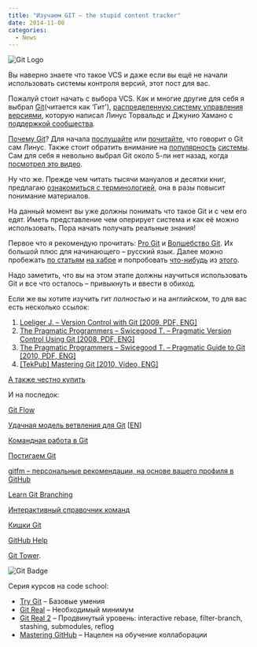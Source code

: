 ```yaml
---
title: "Изучаем GIT – the stupid content tracker"
date: 2014-11-08
categories:
  - News
---
```


![Git Logo](git-logo.png)

Вы наверно знаете что такое VCS и даже если вы ещё не начали использовать системы контроля версий, этот пост для вас.

Пожалуй стоит начать с выбора VCS. Как и многие другие для себя я выбрал [Git](https://en.wikipedia.org/wiki/Git_%28software%29)(читается как ‘Гит'), [распределенную систему управления версиями](https://ru.wikipedia.org/wiki/%D0%A1%D0%B8%D1%81%D1%82%D0%B5%D0%BC%D0%B0_%D1%83%D0%BF%D1%80%D0%B0%D0%B2%D0%BB%D0%B5%D0%BD%D0%B8%D1%8F_%D0%B2%D0%B5%D1%80%D1%81%D0%B8%D1%8F%D0%BC%D0%B8#.D0.A0.D0.B0.D1.81.D0.BF.D1.80.D0.B5.D0.B4.D0.B5.D0.BB.D1.91.D0.BD.D0.BD.D1.8B.D0.B5_.D1.81.D0.B8.D1.81.D1.82.D0.B5.D0.BC.D1.8B_.D1.83.D0.BF.D1.80.D0.B0.D0.B2.D0.BB.D0.B5.D0.BD.D0.B8.D1.8F_.D0.B2.D0.B5.D1.80.D1.81.D0.B8.D1.8F.D0.BC.D0.B8), которую написал Линус Торвальдс и Джунио Хамано с [поддержкой сообщества](https://github.com/git/git/contributors).

[Почему Git](http://habrahabr.ru/post/104198/)? Для начала [послушайте](https://www.youtube.com/watch?v=4XpnKHJAok8) или [почитайте](http://lib.custis.ru/%D0%9B%D0%B8%D0%BD%D1%83%D1%81_%D0%A2%D0%BE%D1%80%D0%B2%D0%B0%D0%BB%D1%8C%D0%B4%D1%81_%D0%BE_GIT_%D0%BD%D0%B0_Google_Talks), что говорит о Git сам Линус. Также стоит обратить внимание на [популярность](https://github.com/) [системы](http://habrahabr.ru/post/100408/). Сам для себя я невольно выбрал Git около 5-ли нет назад, когда [посмотрел это видео](https://www.youtube.com/watch?v=4XpnKHJAok8).

Ну что же. Прежде чем читать тысячи мануалов и десятки книг, предлагаю [ознакомиться с терминологией](https://ru.wikipedia.org/wiki/%D0%A1%D0%B8%D1%81%D1%82%D0%B5%D0%BC%D0%B0_%D1%83%D0%BF%D1%80%D0%B0%D0%B2%D0%BB%D0%B5%D0%BD%D0%B8%D1%8F_%D0%B2%D0%B5%D1%80%D1%81%D0%B8%D1%8F%D0%BC%D0%B8#.D0.A1.D0.BB.D0.BE.D0.B2.D0.B0.D1.80.D1.8C), она в разы повысит понимание материалов.

На данный момент вы уже должны понимать что такое Git и с чем его едят. Иметь представление чем оперирует система и как её можно использовать. Пора начать получать реальные знания!

Первое что я рекомендую прочитать: [Pro Git](http://progit.org/book/ru/) и [Волшебство Git](http://habrahabr.ru/post/80909/). Их большой плюс для начинающего – русский язык. Далее можно пробежать [по статьям](http://habrahabr.ru/post/60030/) [на хабре](http://habrahabr.ru/post/60347/) и попробовать [что-нибудь](http://githowto.com/ "Git How To") из [этого](http://gitimmersion.com/ "The fundamentals of Git").

Надо заметить, что вы на этом этапе должны научиться использовать Git и все что осталось – привыкнуть и ввести в обиход.

Если же вы хотите изучить гит _полностью_ и на английском, то для вас есть несколько ссылок:

1.  [Loeliger J. – Version Control with Git [2009, PDF, ENG]](http://rutracker.org/forum/viewtopic.php?t=2808582)
2.  [The Pragmatic Programmers – Swicegood T. – Pragmatic Version Control Using Git [2008, PDF, ENG]](http://rutracker.org/forum/viewtopic.php?t=2808843)
3.  [The Pragmatic Programmers – Swicegood T. – Pragmatic Guide to Git [2010, PDF, ENG]](http://rutracker.org/forum/viewtopic.php?t=3239579)
4.  [[TekPub] Mastering Git [2010, Video, ENG]](http://rutracker.org/forum/viewtopic.php?t=3520513)

[А также честно купить](http://www.amazon.com/exec/obidos/external-search/?field-keywords=git "Amazon")

И на последок:

[Git Flow](http://scottchacon.com/2011/08/31/github-flow.html)

[Удачная модель ветвления для Git](http://habrahabr.ru/post/106912/) [[EN](http://nvie.com/posts/a-successful-git-branching-model/)]

[Командная работа в Git](http://habrahabr.ru/post/75990/)

[Постигаем Git](http://habrahabr.ru/post/141160/ "Постигаем гит")

[gitfm – персональные рекомендации, на основе вашего профиля в GitHub](http://gitfm.com/ "gitfm")

[Learn Git Branching](http://pcottle.github.com/learnGitBranching/)

[Интерактивный справочник команд](http://www.ndpsoftware.com/git-cheatsheet.html)

[Кишки Git](http://ftp.newartisans.com/pub/git.from.bottom.up.pdf)

[GitHub Help](https://help.github.com/)

[Git Tower](http://www.git-tower.com/learn/).

![Git Badge](git-master-ibragimov-ruslan.png)

Серия курсов на code school:

* [Try Git](https://try.github.io) – Базовые умения
* [Git Real](https://www.codeschool.com/courses/git-real/) – Необходимый минимум
* [Git Real 2](https://www.codeschool.com/courses/git-real-2/) – Продвинутый уровень: interactive rebase, filter-branch, stashing, submodules, reflog
* [Mastering GitHub](https://www.codeschool.com/courses/mastering-github/) – Нацелен на обучение коллаборации
